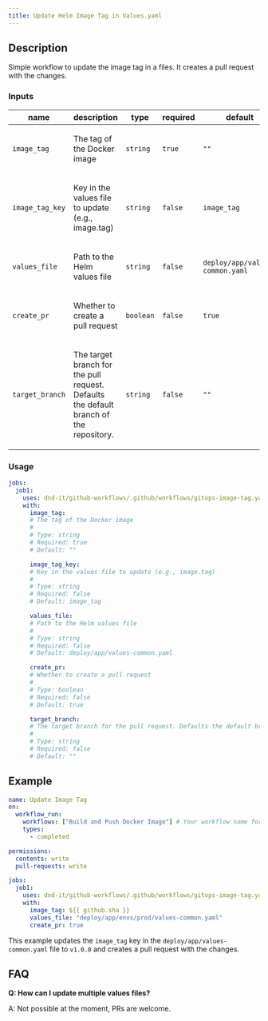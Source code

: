 ```yaml
---
title: Update Helm Image Tag in Values.yaml
---
```


## Description

Simple workflow to update the image tag in a files. It creates a pull request with the changes.

<!-- action-docs-inputs source=".github/workflows/gitops-image-tag.yaml" -->
### Inputs

| name | description | type | required | default |
| --- | --- | --- | --- | --- |
| `image_tag` | <p>The tag of the Docker image</p> | `string` | `true` | `""` |
| `image_tag_key` | <p>Key in the values file to update (e.g., image.tag)</p> | `string` | `false` | `image_tag` |
| `values_file` | <p>Path to the Helm values file</p> | `string` | `false` | `deploy/app/values-common.yaml` |
| `create_pr` | <p>Whether to create a pull request</p> | `boolean` | `false` | `true` |
| `target_branch` | <p>The target branch for the pull request. Defaults the default branch of the repository.</p> | `string` | `false` | `""` |
<!-- action-docs-inputs source=".github/workflows/gitops-image-tag.yaml" -->

<!-- action-docs-outputs source=".github/workflows/gitops-image-tag.yaml" -->

<!-- action-docs-outputs source=".github/workflows/gitops-image-tag.yaml" -->

<!-- action-docs-usage source=".github/workflows/gitops-image-tag.yaml" project="dnd-it/github-workflows/.github/workflows/gitops-image-tag.yaml" version="v2" -->
### Usage

```yaml
jobs:
  job1:
    uses: dnd-it/github-workflows/.github/workflows/gitops-image-tag.yaml@v2
    with:
      image_tag:
      # The tag of the Docker image
      #
      # Type: string
      # Required: true
      # Default: ""

      image_tag_key:
      # Key in the values file to update (e.g., image.tag)
      #
      # Type: string
      # Required: false
      # Default: image_tag

      values_file:
      # Path to the Helm values file
      #
      # Type: string
      # Required: false
      # Default: deploy/app/values-common.yaml

      create_pr:
      # Whether to create a pull request
      #
      # Type: boolean
      # Required: false
      # Default: true

      target_branch:
      # The target branch for the pull request. Defaults the default branch of the repository.
      #
      # Type: string
      # Required: false
      # Default: ""
```
<!-- action-docs-usage source=".github/workflows/gitops-image-tag.yaml" project="dnd-it/github-workflows/.github/workflows/gitops-image-tag.yaml" version="v2" -->

## Example

```yaml
name: Update Image Tag
on:
  workflow_run:
    workflows: ["Build and Push Docker Image"] # Your workflow name for the docker build
    types:
      - completed

permissions:
  contents: write
  pull-requests: write

jobs:
  job1:
    uses: dnd-it/github-workflows/.github/workflows/gitops-image-tag.yaml@v2
    with:
      image_tag: ${{ github.sha }}
      values_file: "deploy/app/envs/prod/values-common.yaml"
      create_pr: true

```

This example updates the `image_tag` key in the `deploy/app/values-common.yaml` file to `v1.0.0` and creates a pull request with the changes.

## FAQ

**Q: How can I update multiple values files?**

A: Not possible at the moment, PRs are welcome.

